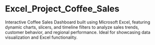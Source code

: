 # Excel_Project_Coffee_Sales
 Interactive Coffee Sales Dashboard built using Microsoft Excel, featuring dynamic charts, slicers, and timeline filters to analyze sales trends, customer behavior, and regional performance. Ideal for showcasing data visualization and Excel functionality.
